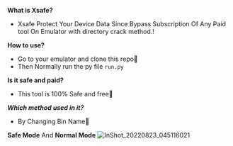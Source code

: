 **What is Xsafe?**
* Xsafe Protect Your Device Data Since Bypass Subscription Of Any Paid tool On Emulator with directory crack method.!

**How to use?**
* Go to your emulator and clone this repo👅
* Then Normally run the py file `run.py`

**Is it safe and paid?**
* This tool is 100% Safe and free🌻

***Which method used in it?***
* By Changing Bin Name👅



**Safe Mode**  And  **Normal Mode**
![InShot_20220823_045116021](https://user-images.githubusercontent.com/111810934/186032401-4833013c-1ab3-420f-9a4f-7f2a9e968823.jpg)

